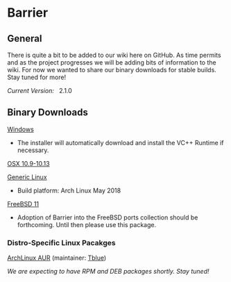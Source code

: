 # Barrier

## General

There is quite a bit to be added to our wiki here on GitHub. As time permits and as the project progresses we will be adding bits of information to the wiki. For now we wanted to share our binary downloads for stable builds. Stay tuned for more!

*Current Version:* &nbsp; 2.1.0

## Binary Downloads

[Windows](https://github.com/debauchee/barrier/releases/download/v2.1.0/BarrierSetup-2.1.0.exe)
* The installer will automatically download and install the VC++ Runtime if necessary.

[OSX 10.9-10.13](https://github.com/debauchee/barrier/releases/download/v2.1.0/barrier-2.1.0.dmg)

[Generic Linux](https://github.com/debauchee/barrier/releases/download/v2.1.0/barrier-2.1.0-linux.tar.bz2)
* Build platform: Arch Linux May 2018

[FreeBSD 11](https://github.com/debauchee/barrier/releases/download/v2.1.0/barrier-2.1.0-freebsd.txz)
* Adoption of Barrier into the FreeBSD ports collection should be forthcoming. Until then please use this package.

### Distro-Specific Linux Pacakges
[ArchLinux AUR](https://aur.archlinux.org/packages/barrier/) (maintainer: [Tblue](https://github.com/Tblue))

_We are expecting to have RPM and DEB packages shortly. Stay tuned!_
